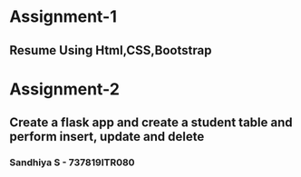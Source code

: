 # Assignment-1
## Resume Using Html,CSS,Bootstrap
# Assignment-2
## Create a flask app and create a student table and perform insert, update and delete 
### Sandhiya S - 737819ITR080
